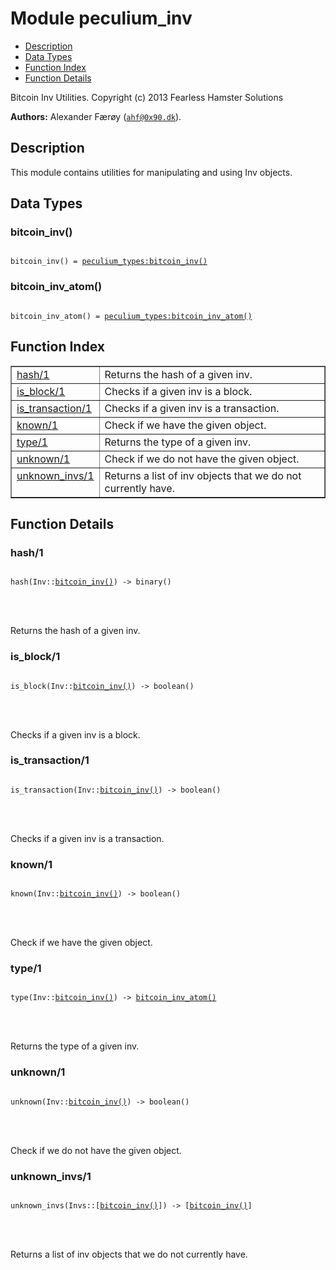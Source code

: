 

# Module peculium_inv #
* [Description](#description)
* [Data Types](#types)
* [Function Index](#index)
* [Function Details](#functions)


Bitcoin Inv Utilities.
Copyright (c)  2013 Fearless Hamster Solutions

__Authors:__ Alexander Færøy ([`ahf@0x90.dk`](mailto:ahf@0x90.dk)).
<a name="description"></a>

## Description ##
   This module contains utilities for manipulating and using Inv objects.
<a name="types"></a>

## Data Types ##




### <a name="type-bitcoin_inv">bitcoin_inv()</a> ###



<pre><code>
bitcoin_inv() = <a href="peculium_types.md#type-bitcoin_inv">peculium_types:bitcoin_inv()</a>
</code></pre>





### <a name="type-bitcoin_inv_atom">bitcoin_inv_atom()</a> ###



<pre><code>
bitcoin_inv_atom() = <a href="peculium_types.md#type-bitcoin_inv_atom">peculium_types:bitcoin_inv_atom()</a>
</code></pre>


<a name="index"></a>

## Function Index ##


<table width="100%" border="1" cellspacing="0" cellpadding="2" summary="function index"><tr><td valign="top"><a href="#hash-1">hash/1</a></td><td>Returns the hash of a given inv.</td></tr><tr><td valign="top"><a href="#is_block-1">is_block/1</a></td><td>Checks if a given inv is a block.</td></tr><tr><td valign="top"><a href="#is_transaction-1">is_transaction/1</a></td><td>Checks if a given inv is a transaction.</td></tr><tr><td valign="top"><a href="#known-1">known/1</a></td><td>Check if we have the given object.</td></tr><tr><td valign="top"><a href="#type-1">type/1</a></td><td>Returns the type of a given inv.</td></tr><tr><td valign="top"><a href="#unknown-1">unknown/1</a></td><td>Check if we do not have the given object.</td></tr><tr><td valign="top"><a href="#unknown_invs-1">unknown_invs/1</a></td><td>Returns a list of inv objects that we do not currently have.</td></tr></table>


<a name="functions"></a>

## Function Details ##

<a name="hash-1"></a>

### hash/1 ###


<pre><code>
hash(Inv::<a href="#type-bitcoin_inv">bitcoin_inv()</a>) -&gt; binary()
</code></pre>

<br></br>


Returns the hash of a given inv.
<a name="is_block-1"></a>

### is_block/1 ###


<pre><code>
is_block(Inv::<a href="#type-bitcoin_inv">bitcoin_inv()</a>) -&gt; boolean()
</code></pre>

<br></br>


Checks if a given inv is a block.
<a name="is_transaction-1"></a>

### is_transaction/1 ###


<pre><code>
is_transaction(Inv::<a href="#type-bitcoin_inv">bitcoin_inv()</a>) -&gt; boolean()
</code></pre>

<br></br>


Checks if a given inv is a transaction.
<a name="known-1"></a>

### known/1 ###


<pre><code>
known(Inv::<a href="#type-bitcoin_inv">bitcoin_inv()</a>) -&gt; boolean()
</code></pre>

<br></br>


Check if we have the given object.
<a name="type-1"></a>

### type/1 ###


<pre><code>
type(Inv::<a href="#type-bitcoin_inv">bitcoin_inv()</a>) -&gt; <a href="#type-bitcoin_inv_atom">bitcoin_inv_atom()</a>
</code></pre>

<br></br>


Returns the type of a given inv.
<a name="unknown-1"></a>

### unknown/1 ###


<pre><code>
unknown(Inv::<a href="#type-bitcoin_inv">bitcoin_inv()</a>) -&gt; boolean()
</code></pre>

<br></br>


Check if we do not have the given object.
<a name="unknown_invs-1"></a>

### unknown_invs/1 ###


<pre><code>
unknown_invs(Invs::[<a href="#type-bitcoin_inv">bitcoin_inv()</a>]) -&gt; [<a href="#type-bitcoin_inv">bitcoin_inv()</a>]
</code></pre>

<br></br>


Returns a list of inv objects that we do not currently have.
